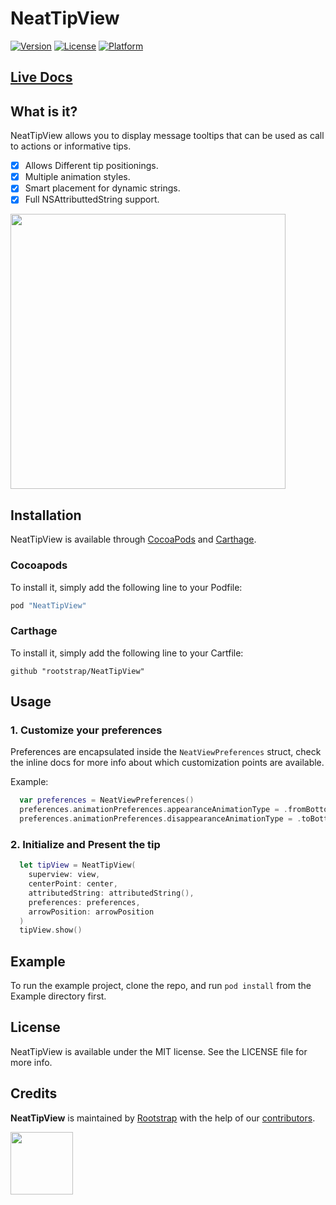 # NeatTipView
[![Version](https://img.shields.io/cocoapods/v/NeatTipView.svg?style=flat&colorA=000000)](http://cocoapods.org/pods/NeatTipView)
[![License](https://img.shields.io/cocoapods/l/NeatTipView.svg?style=flat&colorA=000000)](http://cocoapods.org/pods/NeatTipView)
[![Platform](https://img.shields.io/cocoapods/p/NeatTipView.svg?style=flat&colorA=000000)](http://cocoapods.org/pods/NeatTipView)


## [Live Docs](https://rootstrap.github.io/NeatTipView/)

## What is it?
NeatTipView allows you to display message tooltips that can be used as call to actions or informative tips.
- [x] Allows Different tip positionings.
- [x] Multiple animation styles.
- [x] Smart placement for dynamic strings.
- [x] Full NSAttributtedString support.

<img src="https://github.com/rootstrap/NeatTipView/blob/master/tipViewsExample.gif" height="440">

## Installation

NeatTipView is available through [CocoaPods](http://cocoapods.org) and [Carthage]().
### Cocoapods
To install it, simply add the following line to your Podfile:
```ruby
pod "NeatTipView"
```

### Carthage

To install it, simply add the following line to your Cartfile:
```
github "rootstrap/NeatTipView"
```

## Usage

### 1. Customize your preferences
Preferences are encapsulated inside the `NeatViewPreferences` struct, check the inline docs for more info about which customization points are available.

Example:

```swift
  var preferences = NeatViewPreferences()
  preferences.animationPreferences.appearanceAnimationType = .fromBottom
  preferences.animationPreferences.disappearanceAnimationType = .toBottom
```

### 2. Initialize and Present the tip
```swift
  let tipView = NeatTipView(
    superview: view,
    centerPoint: center,
    attributedString: attributedString(),
    preferences: preferences,
    arrowPosition: arrowPosition
  )
  tipView.show()
```

## Example

To run the example project, clone the repo, and run `pod install` from the Example directory first.


## License

NeatTipView is available under the MIT license. See the LICENSE file for more info.

## Credits

**NeatTipView** is maintained by [Rootstrap](http://www.rootstrap.com) with the help of our [contributors](https://github.com/rootstrap/NeatTipView/contributors).

[<img src="https://s3-us-west-1.amazonaws.com/rootstrap.com/img/rs.png" width="100"/>](http://www.rootstrap.com)
